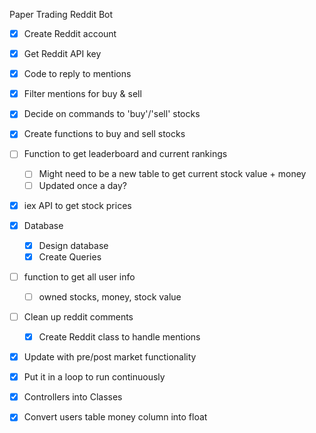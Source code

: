 Paper Trading Reddit Bot

- [x] Create Reddit account
- [x] Get Reddit API key
- [x] Code to reply to mentions
- [x] Filter mentions for buy & sell
- [x] Decide on commands to 'buy'/'sell' stocks
- [x] Create functions to buy and sell stocks
- [ ] Function to get leaderboard and current rankings
    - [ ] Might need to be a new table to get current stock value + money
    - [ ] Updated once a day? 
- [x] iex API to get stock prices
- [x] Database
    - [x] Design database
    - [x] Create Queries
- [ ] function to get all user info
    - [ ] owned stocks, money, stock value
- [ ] Clean up reddit comments
    - [x] Create Reddit class to handle mentions
- [x] Update with pre/post market functionality
- [x] Put it in a loop to run continuously
- [x] Controllers into Classes
- [x] Convert users table money column into float
    
